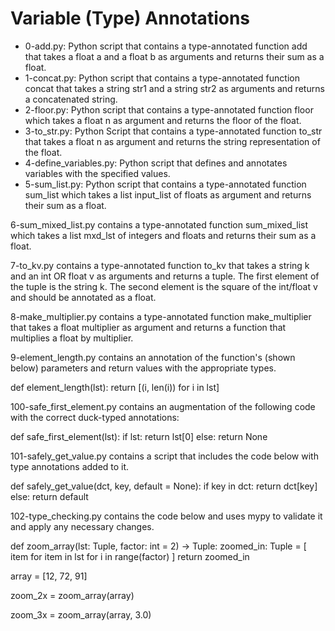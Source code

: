 # Variable (Type) Annotations

- 0-add.py: Python script that  contains a type-annotated function add that takes a float a and a float b as arguments and returns their sum as a float.
- 1-concat.py: Python script that contains a type-annotated function concat that takes a string str1 and a string str2 as arguments and returns a concatenated string.
- 2-floor.py: Python script that contains a type-annotated function floor which takes a float n as argument and returns the floor of the float.
- 3-to_str.py: Python Script that contains a type-annotated function to_str that takes a float n as argument and returns the string representation of the float.
- 4-define_variables.py: Python script that defines and annotates variables with the specified values.
- 5-sum_list.py: Python script that contains a type-annotated function sum_list which takes a list input_list of floats as argument and returns their sum as a float.

6-sum_mixed_list.py contains a type-annotated function sum_mixed_list which takes a list mxd_lst of integers and floats and returns their sum as a float.

7-to_kv.py contains a type-annotated function to_kv that takes a string k and an int OR float v as arguments and returns a tuple. The first element of the tuple is the string k. The second element is the square of the int/float v and should be annotated as a float.

8-make_multiplier.py contains a type-annotated function make_multiplier that takes a float multiplier as argument and returns a function that multiplies a float by multiplier.

9-element_length.py contains an annotation of the function's (shown below) parameters and return values with the appropriate types.

def element_length(lst):
  return [(i, len(i)) for i in lst]

100-safe_first_element.py contains an augmentation of the following code with the correct duck-typed annotations:

def safe_first_element(lst):
    if lst:
        return lst[0]
    else:
        return None

101-safely_get_value.py contains a script that includes the code below with type annotations added to it.

def safely_get_value(dct, key, default = None):
  if key in dct:
      return dct[key]
  else:
      return default

102-type_checking.py contains the code below and uses mypy to validate it and apply any necessary changes.

def zoom_array(lst: Tuple, factor: int = 2) -> Tuple:
  zoomed_in: Tuple = [
      item for item in lst
      for i in range(factor)
  ]
  return zoomed_in

array = [12, 72, 91]

zoom_2x = zoom_array(array)

zoom_3x = zoom_array(array, 3.0)
